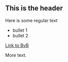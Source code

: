 ## This is the header

Here is some regular text

 * bullet 1
 * bullet 2

[Link to BvB](http://www.bvb.de)

More text.